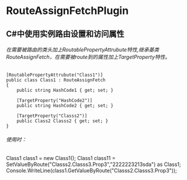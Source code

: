 # RouteAssignFetchPlugin
## C#中使用实例路由设置和访问属性


###### 在需要被路由的类头加上RoutablePropertyAttrubute特性,继承基类RouteAssignFetch，在需要被route到的属性加上TargetProperty特性。

    [RoutablePropertyAttrubute("Class1")]
    public class Class1 : RouteAssignFetch
    {
        public string HashCode1 { get; set; }

        [TargetProperty("HashCode2")]
        public string HashCode2 { get; set; }

        [TargetProperty("Classs2")]
        public Class2 Classs2 { get; set; }
    }
###### 使用时：

  Class1 class1 = new Class1();
  Class1 class11 = SetValueByRoute("Classs2.Classs3.Prop3","2222223213sda") as Class1;
  Console.WriteLine(class1.GetValueByRoute("Classs2.Classs3.Prop3"));
  
 
